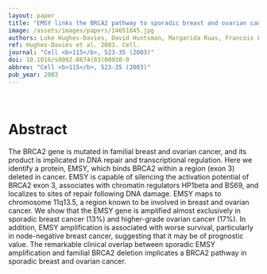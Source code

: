 ```yaml
---
layout: paper
title: "EMSY links the BRCA2 pathway to sporadic breast and ovarian cancer."
image: /assets/images/papers/14651845.jpg
authors: Luke Hughes-Davies, David Huntsman, Margarida Ruas, Francois Fuks, Jacqueline Bye, Suet-Feung Chin, Jonathon Milner, Lindsay A Brown, Forrest Hsu, Blake Gilks, Torsten Nielsen, Michael Schulzer, Stephen Chia, Joseph Ragaz, Anthony Cahn, Lori Linger, Hilal Ozdag, Elena Cattaneo, E S Jordanova, Edward Schuuring, David S Yu, Ashok Venkitaraman, Bruce Ponder, Aidan Doherty, Samuel Aparicio, David Bentley, Charles Theillet, Chris P Ponting, Carlos Caldas, Tony Kouzarides
ref: Hughes-Davies et al. 2003. Cell.
journal: "Cell <b>115</b>, 523-35 (2003)"
doi: 10.1016/s0092-8674(03)00930-9
abbrev: "Cell <b>115</b>, 523-35 (2003)"
pub_year: 2003
---
```


<br />
<div data-badge-popover="right" data-badge-type="donut" data-pmid="14651845" data-hide-no-mentions="true" class="altmetric-embed"></div>

# Abstract

The BRCA2 gene is mutated in familial breast and ovarian cancer, and its product is implicated in DNA repair and transcriptional regulation. Here we identify a protein, EMSY, which binds BRCA2 within a region (exon 3) deleted in cancer. EMSY is capable of silencing the activation potential of BRCA2 exon 3, associates with chromatin regulators HP1beta and BS69, and localizes to sites of repair following DNA damage. EMSY maps to chromosome 11q13.5, a region known to be involved in breast and ovarian cancer. We show that the EMSY gene is amplified almost exclusively in sporadic breast cancer (13%) and higher-grade ovarian cancer (17%). In addition, EMSY amplification is associated with worse survival, particularly in node-negative breast cancer, suggesting that it may be of prognostic value. The remarkable clinical overlap between sporadic EMSY amplification and familial BRCA2 deletion implicates a BRCA2 pathway in sporadic breast and ovarian cancer.

